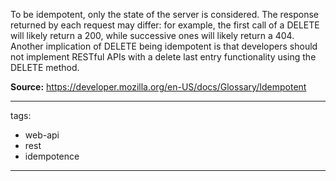 To be idempotent, only the state of the server is considered. The response returned by each request may differ: for example, the first call of a DELETE will likely return a 200, while successive ones will likely return a 404. Another implication of DELETE being idempotent is that developers should not implement RESTful APIs with a delete last entry functionality using the DELETE method.

**Source:** https://developer.mozilla.org/en-US/docs/Glossary/Idempotent

---
tags:
  - web-api
  - rest
  - idempotence
---
